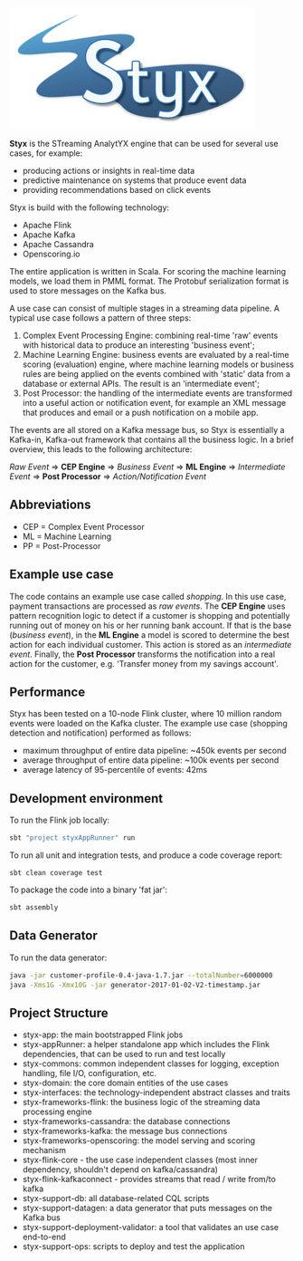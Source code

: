 ![Styx logo](styx.gif "Styx logo")

**Styx** is the STreaming AnalytYX engine that can be used for several use cases, for example:
* producing actions or insights in real-time data
* predictive maintenance on systems that produce event data
* providing recommendations based on click events

Styx is build with the following technology:
* Apache Flink
* Apache Kafka
* Apache Cassandra
* Openscoring.io

The entire application is written in Scala.
For scoring the machine learning models, we load them in PMML format.
The Protobuf serialization format is used to store messages on the Kafka bus.  

A use case can consist of multiple stages in a streaming data pipeline. A typical use case follows a pattern of three steps:
1. Complex Event Processing Engine: combining real-time 'raw' events with historical data to produce an interesting 'business event';
2. Machine Learning Engine: business events are evaluated by a real-time scoring (evaluation) engine, where machine learning models or business rules are being applied on the events combined with 'static' data from a database or external APIs. The result is an 'intermediate event';
3. Post Processor: the handling of the intermediate events are transformed into a useful action or notification event, for example an XML message that produces and email or a push notification on a mobile app.

The events are all stored on a Kafka message bus, so Styx is essentially a Kafka-in, Kafka-out framework 
that contains all the business logic.
In a brief overview, this leads to the following architecture:

_Raw Event_ => **CEP Engine** => _Business Event_ => **ML Engine** => _Intermediate Event_ => **Post Processor** => _Action/Notification Event_

Abbreviations
-------------
* CEP = Complex Event Processor
* ML = Machine Learning
* PP = Post-Processor

Example use case
----------------
The code contains an example use case called *shopping*.
In this use case, payment transactions are processed as _raw events_.
The **CEP Engine** uses pattern recognition logic to detect if a customer is shopping and potentially running out of money on his or her running bank account.
If that is the base (_business event_), in the **ML Engine** a model is scored to determine the best action for each individual customer. This action is stored as an _intermediate event_.
Finally, the **Post Processor** transforms the notification into a real action for the customer, e.g. 'Transfer money from my savings account'.

Performance
-----------
Styx has been tested on a 10-node Flink cluster, where 10 million random events were loaded on the Kafka cluster.
The example use case (shopping detection and notification) performed as follows:
* maximum throughput of entire data pipeline: ~450k events per second
* average throughput of entire data pipeline: ~100k events per second
* average latency of 95-percentile of events: 42ms

Development environment
-------------
To run the Flink job locally:
```bash
sbt "project styxAppRunner" run
```

To run all unit and integration tests, and produce a code coverage report:
```base
sbt clean coverage test
```

To package the code into a binary 'fat jar':
```bash
sbt assembly
```

Data Generator
-------------
To run the data generator:
```bash
java -jar customer-profile-0.4-java-1.7.jar --totalNumber=6000000
java -Xms1G -Xmx10G -jar generator-2017-01-02-V2-timestamp.jar
```

Project Structure
-------------
* styx-app: the main bootstrapped Flink jobs
* styx-appRunner: a helper standalone app which includes the Flink dependencies, that can be used to run and test locally
* styx-commons: common independent classes for logging, exception handling, file I/O, configuration, etc.
* styx-domain: the core domain entities of the use cases
* styx-interfaces: the technology-independent abstract classes and traits 
* styx-frameworks-flink: the business logic of the streaming data processing engine
* styx-frameworks-cassandra: the database connections
* styx-frameworks-kafka: the message bus connections
* styx-frameworks-openscoring: the model serving and scoring mechanism
* styx-flink-core - the use case independent classes (most inner dependency, shouldn't depend on kafka/cassandra)
* styx-flink-kafkaconnect - provides streams that read / write  from/to kafka
* styx-support-db: all database-related CQL scripts
* styx-support-datagen: a data generator that puts messages on the Kafka bus
* styx-support-deployment-validator: a tool that validates an use case end-to-end
* styx-support-ops: scripts to deploy and test the application

